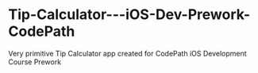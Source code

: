 # Tip-Calculator---iOS-Dev-Prework-CodePath
Very primitive Tip Calculator app created for CodePath iOS Development Course Prework
